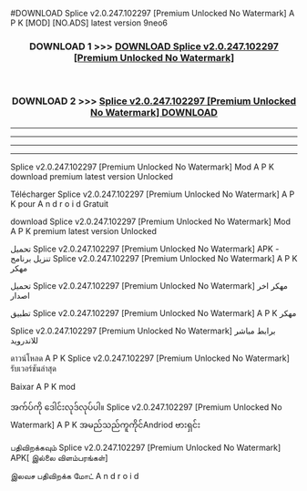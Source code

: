 #DOWNLOAD Splice  v2.0.247.102297 [Premium Unlocked No Watermark] A P K [MOD] [NO.ADS] latest version 9neo6



<div align="center">

<h3>DOWNLOAD 1 >>> <a href="https://teeasianyam.web.app?sq=Splice  v2.0.247.102297 [Premium Unlocked No Watermark]">DOWNLOAD Splice  v2.0.247.102297 [Premium Unlocked No Watermark] </a></h3><br>

<h3>DOWNLOAD 2 >>> <a href="https://teeasianyam.web.app?sq=Splice  v2.0.247.102297 [Premium Unlocked No Watermark] ">Splice  v2.0.247.102297 [Premium Unlocked No Watermark]  DOWNLOAD </a></h3>

</div>


----------------------------------------------------------

----------------------------------------------------------

----------------------------------------------------------

----------------------------------------------------------


Splice  v2.0.247.102297 [Premium Unlocked No Watermark]  Mod A P K download premium latest version Unlocked

Télécharger Splice  v2.0.247.102297 [Premium Unlocked No Watermark]  A P K pour A n d r o i d Gratuit

download Splice  v2.0.247.102297 [Premium Unlocked No Watermark]  Mod A P K premium latest version Unlocked

تحميل Splice  v2.0.247.102297 [Premium Unlocked No Watermark]  APK - تنزيل برنامج Splice  v2.0.247.102297 [Premium Unlocked No Watermark]  A P K مهكر

تحميل Splice  v2.0.247.102297 [Premium Unlocked No Watermark]  مهكر اخر اصدار

تطبيق Splice  v2.0.247.102297 [Premium Unlocked No Watermark]  A P K مهكر

Splice  v2.0.247.102297 [Premium Unlocked No Watermark]  برابط مباشر للاندرويد

ดาวน์โหลด A P K Splice  v2.0.247.102297 [Premium Unlocked No Watermark]  รับเวอร์ชันล่าสุด

Baixar A P K mod

အက်ပ်ကို ဒေါင်းလုဒ်လုပ်ပါ။ Splice  v2.0.247.102297 [Premium Unlocked No Watermark]  A P K အမည်သည်ကူကိုင်Andriod ဗားရှင်း

பதிவிறக்கவும் Splice  v2.0.247.102297 [Premium Unlocked No Watermark]  APK[ இல்லை விளம்பரங்கள்] 
 
இலவச பதிவிறக்க மோட் A n d r o i d



